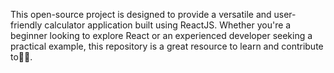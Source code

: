 This open-source project is designed to provide a versatile and user-friendly calculator application built using ReactJS. Whether you're a beginner looking to explore React or an experienced developer seeking a practical example, this repository is a great resource to learn and contribute to🚀🔥.

